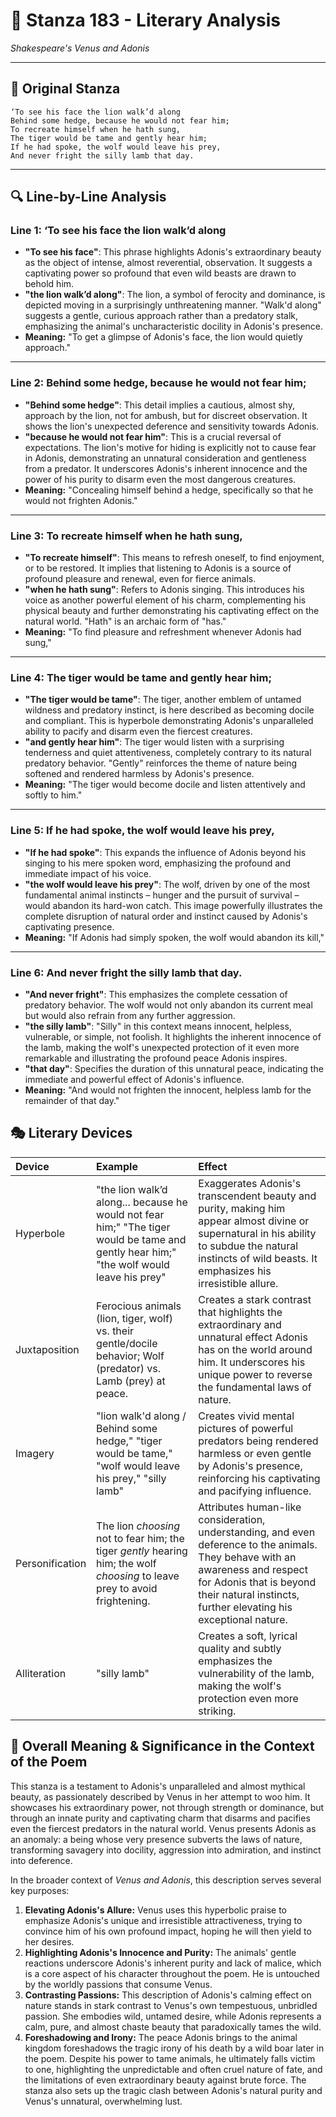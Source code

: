 # 🌹 Stanza 183 - Literary Analysis
*Shakespeare's Venus and Adonis*

---

## 📖 Original Stanza
```
‘To see his face the lion walk’d along     
Behind some hedge, because he would not fear him;
To recreate himself when he hath sung,
The tiger would be tame and gently hear him;       
If he had spoke, the wolf would leave his prey,
And never fright the silly lamb that day.
```

---

## 🔍 Line-by-Line Analysis

### Line 1: ‘To see his face the lion walk’d along
*   **"To see his face"**: This phrase highlights Adonis's extraordinary beauty as the object of intense, almost reverential, observation. It suggests a captivating power so profound that even wild beasts are drawn to behold him.
*   **"the lion walk’d along"**: The lion, a symbol of ferocity and dominance, is depicted moving in a surprisingly unthreatening manner. "Walk'd along" suggests a gentle, curious approach rather than a predatory stalk, emphasizing the animal's uncharacteristic docility in Adonis's presence.
*   **Meaning:** "To get a glimpse of Adonis's face, the lion would quietly approach."

---

### Line 2: Behind some hedge, because he would not fear him;
*   **"Behind some hedge"**: This detail implies a cautious, almost shy, approach by the lion, not for ambush, but for discreet observation. It shows the lion's unexpected deference and sensitivity towards Adonis.
*   **"because he would not fear him"**: This is a crucial reversal of expectations. The lion's motive for hiding is explicitly not to cause fear in Adonis, demonstrating an unnatural consideration and gentleness from a predator. It underscores Adonis's inherent innocence and the power of his purity to disarm even the most dangerous creatures.
*   **Meaning:** "Concealing himself behind a hedge, specifically so that he would not frighten Adonis."

---

### Line 3: To recreate himself when he hath sung,
*   **"To recreate himself"**: This means to refresh oneself, to find enjoyment, or to be restored. It implies that listening to Adonis is a source of profound pleasure and renewal, even for fierce animals.
*   **"when he hath sung"**: Refers to Adonis singing. This introduces his voice as another powerful element of his charm, complementing his physical beauty and further demonstrating his captivating effect on the natural world. "Hath" is an archaic form of "has."
*   **Meaning:** "To find pleasure and refreshment whenever Adonis had sung,"

---

### Line 4: The tiger would be tame and gently hear him;
*   **"The tiger would be tame"**: The tiger, another emblem of untamed wildness and predatory instinct, is here described as becoming docile and compliant. This is hyperbole demonstrating Adonis's unparalleled ability to pacify and disarm even the fiercest creatures.
*   **"and gently hear him"**: The tiger would listen with a surprising tenderness and quiet attentiveness, completely contrary to its natural predatory behavior. "Gently" reinforces the theme of nature being softened and rendered harmless by Adonis's presence.
*   **Meaning:** "The tiger would become docile and listen attentively and softly to him."

---

### Line 5: If he had spoke, the wolf would leave his prey,
*   **"If he had spoke"**: This expands the influence of Adonis beyond his singing to his mere spoken word, emphasizing the profound and immediate impact of his voice.
*   **"the wolf would leave his prey"**: The wolf, driven by one of the most fundamental animal instincts – hunger and the pursuit of survival – would abandon its hard-won catch. This image powerfully illustrates the complete disruption of natural order and instinct caused by Adonis's captivating presence.
*   **Meaning:** "If Adonis had simply spoken, the wolf would abandon its kill,"

---

### Line 6: And never fright the silly lamb that day.
*   **"And never fright"**: This emphasizes the complete cessation of predatory behavior. The wolf would not only abandon its current meal but would also refrain from any further aggression.
*   **"the silly lamb"**: "Silly" in this context means innocent, helpless, vulnerable, or simple, not foolish. It highlights the inherent innocence of the lamb, making the wolf's unexpected protection of it even more remarkable and illustrating the profound peace Adonis inspires.
*   **"that day"**: Specifies the duration of this unnatural peace, indicating the immediate and powerful effect of Adonis's influence.
*   **Meaning:** "And would not frighten the innocent, helpless lamb for the remainder of that day."

## 🎭 Literary Devices

| Device          | Example                                 | Effect                                                                                                                                                                                                                            |
| :-------------- | :-------------------------------------- | :-------------------------------------------------------------------------------------------------------------------------------------------------------------------------------------------------------------------------------- |
| Hyperbole       | "the lion walk’d along... because he would not fear him;" "The tiger would be tame and gently hear him;" "the wolf would leave his prey" | Exaggerates Adonis's transcendent beauty and purity, making him appear almost divine or supernatural in his ability to subdue the natural instincts of wild beasts. It emphasizes his irresistible allure.          |
| Juxtaposition   | Ferocious animals (lion, tiger, wolf) vs. their gentle/docile behavior; Wolf (predator) vs. Lamb (prey) at peace. | Creates a stark contrast that highlights the extraordinary and unnatural effect Adonis has on the world around him. It underscores his unique power to reverse the fundamental laws of nature.                     |
| Imagery         | "lion walk'd along / Behind some hedge," "tiger would be tame," "wolf would leave his prey," "silly lamb" | Creates vivid mental pictures of powerful predators being rendered harmless or even gentle by Adonis's presence, reinforcing his captivating and pacifying influence.                                             |
| Personification | The lion *choosing* not to fear him; the tiger *gently* hearing him; the wolf *choosing* to leave prey to avoid frightening. | Attributes human-like consideration, understanding, and even deference to the animals. They behave with an awareness and respect for Adonis that is beyond their natural instincts, further elevating his exceptional nature. |
| Alliteration    | "silly lamb"                            | Creates a soft, lyrical quality and subtly emphasizes the vulnerability of the lamb, making the wolf's protection even more striking.                                                                                                |

## 🎯 Overall Meaning & Significance in the Context of the Poem

This stanza is a testament to Adonis's unparalleled and almost mythical beauty, as passionately described by Venus in her attempt to woo him. It showcases his extraordinary power, not through strength or dominance, but through an innate purity and captivating charm that disarms and pacifies even the fiercest predators in the natural world. Venus presents Adonis as an anomaly: a being whose very presence subverts the laws of nature, transforming savagery into docility, aggression into admiration, and instinct into deference.

In the broader context of *Venus and Adonis*, this description serves several key purposes:

1.  **Elevating Adonis's Allure:** Venus uses this hyperbolic praise to emphasize Adonis's unique and irresistible attractiveness, trying to convince him of his own profound impact, hoping he will then yield to her desires.
2.  **Highlighting Adonis's Innocence and Purity:** The animals' gentle reactions underscore Adonis's inherent purity and lack of malice, which is a core aspect of his character throughout the poem. He is untouched by the worldly passions that consume Venus.
3.  **Contrasting Passions:** This description of Adonis's calming effect on nature stands in stark contrast to Venus's own tempestuous, unbridled passion. She embodies wild, untamed desire, while Adonis represents a calm, pure, and almost chaste beauty that paradoxically tames the wild.
4.  **Foreshadowing and Irony:** The peace Adonis brings to the animal kingdom foreshadows the tragic irony of his death by a wild boar later in the poem. Despite his power to tame animals, he ultimately falls victim to one, highlighting the unpredictable and often cruel nature of fate, and the limitations of even extraordinary beauty against brute force. The stanza also sets up the tragic clash between Adonis's natural purity and Venus's unnatural, overwhelming lust.
